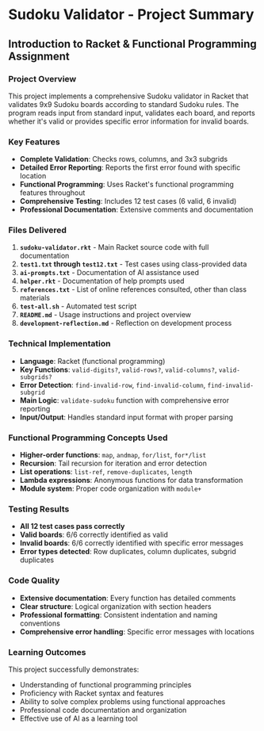 # Sudoku Validator - Project Summary
## Introduction to Racket & Functional Programming Assignment

### Project Overview
This project implements a comprehensive Sudoku validator in Racket that validates 9x9 Sudoku boards according to standard Sudoku rules. The program reads input from standard input, validates each board, and reports whether it's valid or provides specific error information for invalid boards.

### Key Features
- **Complete Validation**: Checks rows, columns, and 3x3 subgrids
- **Detailed Error Reporting**: Reports the first error found with specific location
- **Functional Programming**: Uses Racket's functional programming features throughout
- **Comprehensive Testing**: Includes 12 test cases (6 valid, 6 invalid)
- **Professional Documentation**: Extensive comments and documentation

### Files Delivered
1. **`sudoku-validator.rkt`** - Main Racket source code with full documentation
2. **`test1.txt` through `test12.txt`** - Test cases using class-provided data
3. **`ai-prompts.txt`** - Documentation of AI assistance used
4. **`helper.rkt`** - Documentation of help prompts used
5. **`references.txt`** - List of online references consulted, other than class materials
6. **`test-all.sh`** - Automated test script
7. **`README.md`** - Usage instructions and project overview
8. **`development-reflection.md`** - Reflection on development process

### Technical Implementation
- **Language**: Racket (functional programming)
- **Key Functions**: `valid-digits?`, `valid-rows?`, `valid-columns?`, `valid-subgrids?`
- **Error Detection**: `find-invalid-row`, `find-invalid-column`, `find-invalid-subgrid`
- **Main Logic**: `validate-sudoku` function with comprehensive error reporting
- **Input/Output**: Handles standard input format with proper parsing

### Functional Programming Concepts Used
- **Higher-order functions**: `map`, `andmap`, `for/list`, `for*/list`
- **Recursion**: Tail recursion for iteration and error detection
- **List operations**: `list-ref`, `remove-duplicates`, `length`
- **Lambda expressions**: Anonymous functions for data transformation
- **Module system**: Proper code organization with `module+`

### Testing Results
- **All 12 test cases pass correctly**
- **Valid boards**: 6/6 correctly identified as valid
- **Invalid boards**: 6/6 correctly identified with specific error messages
- **Error types detected**: Row duplicates, column duplicates, subgrid duplicates

### Code Quality
- **Extensive documentation**: Every function has detailed comments
- **Clear structure**: Logical organization with section headers
- **Professional formatting**: Consistent indentation and naming conventions
- **Comprehensive error handling**: Specific error messages with locations

### Learning Outcomes
This project successfully demonstrates:
- Understanding of functional programming principles
- Proficiency with Racket syntax and features
- Ability to solve complex problems using functional approaches
- Professional code documentation and organization
- Effective use of AI as a learning tool
